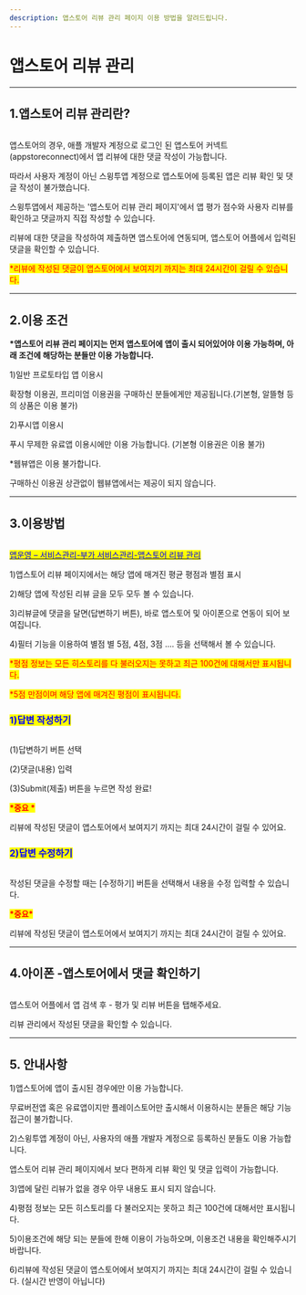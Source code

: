 ```yaml
---
description: 앱스토어 리뷰 관리 페이지 이용 방법을 알려드립니다.
---
```


# 앱스토어 리뷰 관리

***

## 1.앱스토어 리뷰 관리란?

<div align="left">

<figure><img src="../../../.gitbook/assets/SE-c3240a45-89cf-4157-ad30-b0e1f7c13b1f.png" alt=""><figcaption></figcaption></figure>

</div>

앱스토어의 경우, 애플 개발자 계정으로 로그인 된 앱스토어 커넥트(appstoreconnect)에서 앱 리뷰에 대한 댓글 작성이 가능합니다.

따라서 사용자 계정이 아닌 스윙투앱 계정으로 앱스토어에 등록된 앱은 리뷰 확인 및 댓글 작성이 불가했습니다.

스윙투앱에서 제공하는 '앱스토어 리뷰 관리 페이지'에서 앱 평가 점수와 사용자 리뷰를 확인하고 댓글까지 직접 작성할 수 있습니다.

리뷰에 대한 댓글을 작성하여 제출하면 앱스토어에 연동되며, 앱스토어 어플에서 입력된 댓글을 확인할 수 있습니다.

<mark style="color:red;">\*리뷰에 작성된 댓글이 앱스토어에서 보여지기 까지는 최대 24시간이 걸릴 수 있습니다.</mark>

***



## 2.이용 조건

**\*앱스토어 리뷰 관리 페이지는 먼저 앱스토어에 앱이 출시 되어있어야 이용 가능하며, 아래 조건에 해당하는 분들만 이용 가능합니다.**

1\)일반 프로토타입 앱 이용시

확장형 이용권, 프리미엄 이용권을 구매하신 분들에게만 제공됩니다.(기본형, 알뜰형 등의 상품은 이용 불가)

2\)푸시앱 이용시

푸시 무제한 유료앱 이용시에만 이용 가능합니다. (기본형 이용권은 이용 불가)

\*웹뷰앱은 이용 불가합니다.

구매하신 이용권 상관없이 웹뷰앱에서는 제공이 되지 않습니다.

***



## 3.이용방법

<figure><img src="../../../.gitbook/assets/앱스토어리뷰.png" alt=""><figcaption></figcaption></figure>

[<mark style="color:blue;">앱운영 – 서비스관리-부가 서비스관리-앱스토어 리뷰 관리</mark>](https://www.swing2app.co.kr/view/apple\_app\_store\_review\_list)

1\)앱스토어 리뷰 페이지에서는 해당 앱에 매겨진 평균 평점과 별점 표시

2\)해당 앱에 작성된 리뷰 글을 모두 모두 볼 수 있습니다.

3\)리뷰글에 댓글을 달면(답변하기 버튼), 바로 앱스토어 및 아이폰으로 연동이 되어 보여집니다.

4\)필터 기능을 이용하여 별점 별 5점, 4점, 3점 .... 등을 선택해서 볼 수 있습니다.

<mark style="color:red;">\*평점 정보는 모든 히스토리를 다 불러오지는 못하고 최근 100건에 대해서만 표시됩니다.</mark>

<mark style="color:red;">\*5점 만점이며 해당 앱에 매겨진 평점이 표시됩니다.</mark>



### <mark style="color:blue;">1)답변 작성하기</mark>

<div align="left">

<figure><img src="../../../.gitbook/assets/앱스토어리뷰오픈2-(1) (1).png" alt=""><figcaption></figcaption></figure>

</div>

(1)답변하기 버튼 선택

(2)댓글(내용) 입력

(3)Submit(제출) 버튼을 누르면 작성 완료!

<mark style="color:red;">**\*중요 \***</mark>

리뷰에 작성된 댓글이 앱스토어에서 보여지기 까지는 최대 24시간이 걸릴 수 있어요.



### <mark style="color:blue;">2)답변 수정하기</mark>

<figure><img src="../../../.gitbook/assets/앱스토어리뷰3 (1).png" alt=""><figcaption></figcaption></figure>

작성된 댓글을 수정할 때는 \[수정하기] 버튼을 선택해서 내용을 수정 입력할 수 있습니다.

<mark style="color:red;">**\*중요\***</mark>

리뷰에 작성된 댓글이 앱스토어에서 보여지기 까지는 최대 24시간이 걸릴 수 있어요.

***



## 4.아이폰 -앱스토어에서 댓글 확인하기

<div align="left">

<figure><img src="../../../.gitbook/assets/앱스토어리뷰4.png" alt=""><figcaption></figcaption></figure>

</div>

앱스토어 어플에서 앱 검색 후 - 평가 및 리뷰 버튼을 탭해주세요.

리뷰 관리에서 작성된 댓글을 확인할 수 있습니다.

***



## 5. 안내사항

1\)앱스토어에 앱이 출시된 경우에만 이용 가능합니다.

무료버전앱 혹은 유료앱이지만 플레이스토어만 출시해서 이용하시는 분들은 해당 기능 접근이 불가합니다.

2\)스윙투앱 계정이 아닌, 사용자의 애플 개발자 계정으로 등록하신 분들도 이용 가능합니다.

앱스토어 리뷰 관리 페이지에서 보다 편하게 리뷰 확인 및 댓글 입력이 가능합니다.

3\)앱에 달린 리뷰가 없을 경우 아무 내용도 표시 되지 않습니다.

4\)평점 정보는 모든 히스토리를 다 불러오지는 못하고 최근 100건에 대해서만 표시됩니다.

5\)이용조건에 해당 되는 분들에 한해 이용이 가능하오며, 이용조건 내용을 확인해주시기 바랍니다.

6\)리뷰에 작성된 댓글이 앱스토어에서 보여지기 까지는 최대 24시간이 걸릴 수 있습니다. (실시간 반영이 아닙니다)

﻿
